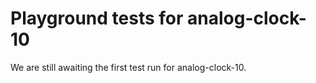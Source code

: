 # Playground tests for analog-clock-10
We are still awaiting the first test run for analog-clock-10.
